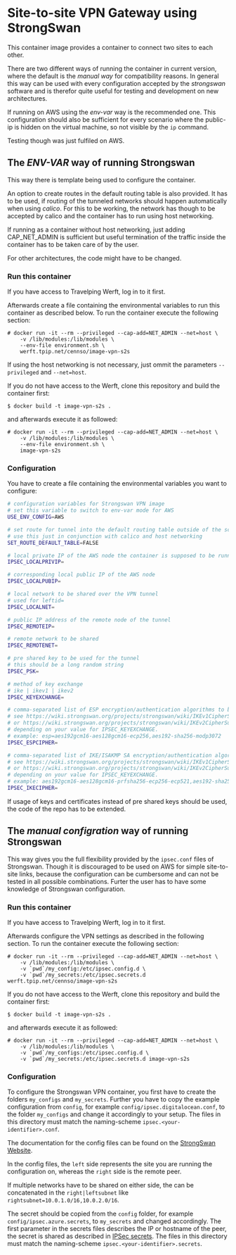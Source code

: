 # Site-to-site VPN Gateway using StrongSwan

This container image provides a container to connect two sites
to each other.

There are two different ways of running the container in current version, where the default
is the *manual way* for compatibility reasons.
In general this way can be used with every configuration accepted by the *strongswan* software
and is therefor quite useful for testing and development on new architectures.

If running on AWS using the *env-var* way is the recommended one.
This configuration should also be sufficient for every scenario where the public-ip is hidden on the virtual machine, so not visible by the `ip` command.

Testing though was just fulfiled on AWS.

## The *ENV-VAR* way of running Strongswan

This way there is template being used to configure the container.

An option to create routes in the default routing table is also provided.
It has to be used, if routing of the tunneled networks should happen automatically when using *calico*.
For this to be working, the network has though to be accepted by calico and the container has to
run using host networking. 

If running as a container without host networking, just adding CAP_NET_ADMIN is sufficient but
useful termination of the traffic inside the container has to be taken care of by the user.

For other architectures, the code might have to be changed.

### Run this container

If you have access to Travelping Werft, log in to it first.

Afterwards create a file containing the environmental variables to run this
container as described below.
To run the container execute the following section:

```
# docker run -it --rm --privileged --cap-add=NET_ADMIN --net=host \
    -v /lib/modules:/lib/modules \
    --env-file environment.sh \
    werft.tpip.net/cennso/image-vpn-s2s
```

If using the host networking is not necessary, just ommit the parameters `--privileged` and `--net=host`.

If you do not have access to the Werft, clone this repository and build the container first:

```
$ docker build -t image-vpn-s2s .
```

and afterwards execute it as followed:

```
# docker run -it --rm --privileged --cap-add=NET_ADMIN --net=host \
    -v /lib/modules:/lib/modules \
    --env-file environment.sh \
    image-vpn-s2s
```

### Configuration

You have to create a file containing the environmental variables you want to configure:

```sh
# configuration variables for Strongswan VPN image
# set this variable to switch to env-var mode for AWS
USE_ENV_CONFIG=AWS

# set route for tunnel into the default routing table outside of the scope of strongswan
# use this just in conjunction with calico and host networking
SET_ROUTE_DEFAULT_TABLE=FALSE

# local private IP of the AWS node the container is supposed to be running on
IPSEC_LOCALPRIVIP=

# corresponding local public IP of the AWS node
IPSEC_LOCALPUBIP=

# local network to be shared over the VPN tunnel
# used for leftid=
IPSEC_LOCALNET=

# public IP address of the remote node of the tunnel
IPSEC_REMOTEIP=

# remote network to be shared
IPSEC_REMOTENET=

# pre shared key to be used for the tunnel
# this should be a long random string
IPSEC_PSK=

# method of key exchange
# ike | ikev1 | ikev2
IPSEC_KEYEXCHANGE=

# comma-separated list of ESP encryption/authentication algorithms to be used for the connection
# see https://wiki.strongswan.org/projects/strongswan/wiki/IKEv1CipherSuites
# or https://wiki.strongswan.org/projects/strongswan/wiki/IKEv2CipherSuites
# depending on your value for IPSEC_KEYEXCHANGE.
# example: esp=aes192gcm16-aes128gcm16-ecp256,aes192-sha256-modp3072
IPSEC_ESPCIPHER=

# comma-separated list of IKE/ISAKMP SA encryption/authentication algorithms to be used
# see https://wiki.strongswan.org/projects/strongswan/wiki/IKEv1CipherSuites
# or https://wiki.strongswan.org/projects/strongswan/wiki/IKEv2CipherSuites
# depending on your value for IPSEC_KEYEXCHANGE.
# example: aes192gcm16-aes128gcm16-prfsha256-ecp256-ecp521,aes192-sha256-modp3072
IPSEC_IKECIPHER=
```

If usage of keys and certificates instead of pre shared keys should be used, the code of the repo has to be extended.

## The *manual configration* way of running Strongswan

This way gives you the full flexibility provided by the `ipsec.conf` files of Strongswan.
Though it is discouraged to be used on AWS for simple site-to-site links,
because the configuration can be cumbersome and can not be tested in all possible combinations.
Furter the user has to have some knowledge of Strongswan configuration.

### Run this container

If you have access to Travelping Werft, log in to it first.

Afterwards configure the VPN settings as described in the following section.
To run the container execute the following section:

```
# docker run -it --rm --privileged --cap-add=NET_ADMIN --net=host \
    -v /lib/modules:/lib/modules \
    -v `pwd`/my_config:/etc/ipsec.config.d \
    -v `pwd`/my_secrets:/etc/ipsec.secrets.d werft.tpip.net/cennso/image-vpn-s2s
```

If you do not have access to the Werft, clone this repository and build the container first:

```
$ docker build -t image-vpn-s2s .
```

and afterwards execute it as followed:

```
# docker run -it --rm --privileged --cap-add=NET_ADMIN --net=host \
    -v /lib/modules:/lib/modules \
    -v `pwd`/my_configs:/etc/ipsec.config.d \
    -v `pwd`/my_secrets:/etc/ipsec.secrets.d image-vpn-s2s
```

### Configuration
To configure the Strongswan VPN container, you first have to create the folders `my_configs` and `my_secrets`.
Further you have to copy the example configuration from `config`, for example `config/ipsec.digitalocean.conf`, to the folder `my_configs` and change it accordingly to your setup.
The files in this directory must match the naming-scheme `ipsec.<your-identifier>.conf`.

The documentation for the config files can be found on the [StrongSwan Website](https://wiki.strongswan.org/projects/strongswan/wiki/IpsecConf).

In the config files, the `left` side represents the site you are running the configuration on, whereas the `right` side is the remote peer.

If multiple networks have to be shared on either side, the can be concatenated in the `right|leftsubnet` like `rightsubnet=10.0.1.0/16,10.0.2.0/16`.

The secret should be copied from the `config` folder, for example `config/ipsec.azure.secrets`, to `my_secrets` and changed accordingly. The first parameter in the secrets files describes the IP or hostname of the peer, the secret is shared as described in [IPSec secrets](https://wiki.strongswan.org/projects/strongswan/wiki/IpsecSecrets).
The files in this directory must match the naming-scheme `ipsec.<your-identifier>.secrets`.
